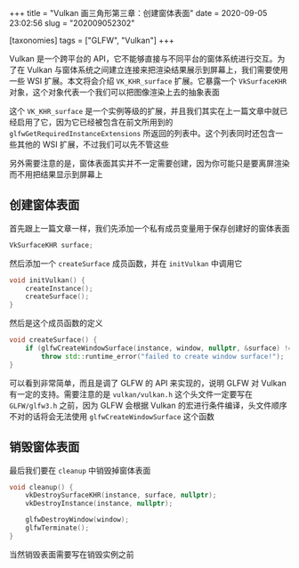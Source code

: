 +++
title = "Vulkan 画三角形第三章：创建窗体表面"
date = 2020-09-05 23:02:56
slug = "202009052302"

[taxonomies]
tags = ["GLFW", "Vulkan"]
+++

Vulkan 是一个跨平台的 API，它不能够直接与不同平台的窗体系统进行交互。为了在 Vulkan 与窗体系统之间建立连接来把渲染结果展示到屏幕上，我们需要使用一些 WSI 扩展。本文将会介绍 `VK_KHR_surface` 扩展。它暴露一个 `VkSurfaceKHR` 对象，这个对象代表一个我们可以把图像渲染上去的抽象表面

<!-- more -->

这个 `VK_KHR_surface` 是一个实例等级的扩展，并且我们其实在上一篇文章中就已经启用了它，因为它已经被包含在前文所用到的 `glfwGetRequiredInstanceExtensions` 所返回的列表中。这个列表同时还包含一些其他的 WSI 扩展，不过我们可以先不管这些

另外需要注意的是，窗体表面其实并不一定需要创建，因为你可能只是要离屏渲染而不用把结果显示到屏幕上

## 创建窗体表面

首先跟上一篇文章一样，我们先添加一个私有成员变量用于保存创建好的窗体表面

```cpp
VkSurfaceKHR surface;
```

然后添加一个 `createSurface` 成员函数，并在 `initVulkan` 中调用它

```cpp
void initVulkan() {
    createInstance();
    createSurface();
}
```

然后是这个成员函数的定义

```cpp
void createSurface() {
    if (glfwCreateWindowSurface(instance, window, nullptr, &surface) != VK_SUCCESS)
        throw std::runtime_error("failed to create window surface!");
}
```

可以看到非常简单，而且是调了 GLFW 的 API 来实现的，说明 GLFW 对 Vulkan 有一定的支持。需要注意的是 `vulkan/vulkan.h` 这个头文件一定要写在 `GLFW/glfw3.h` 之前，因为 GLFW 会根据 Vulkan 的宏进行条件编译，头文件顺序不对的话将会无法使用 `glfwCreateWindowSurface` 这个函数

## 销毁窗体表面

最后我们要在 `cleanup` 中销毁掉窗体表面

```cpp
void cleanup() {
    vkDestroySurfaceKHR(instance, surface, nullptr);
    vkDestroyInstance(instance, nullptr);

    glfwDestroyWindow(window);
    glfwTerminate();
}
```

当然销毁表面需要写在销毁实例之前
